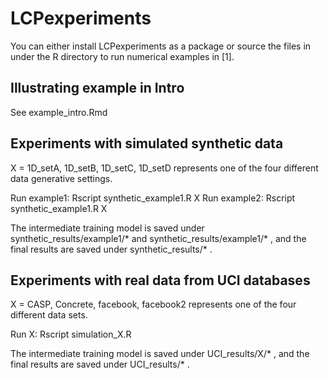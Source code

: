 # LCPexperiments

You can either install LCPexperiments as a package or source the files in under the R directory to run numerical examples in [1].

## Illustrating example in Intro
See example_intro.Rmd

## Experiments with simulated synthetic data
X = 1D_setA,  1D_setB, 1D_setC, 1D_setD represents one of the four different data generative settings.

Run example1: Rscript synthetic_example1.R X
Run example2: Rscript synthetic_example1.R X

The intermediate training model is saved under synthetic_results/example1/* and synthetic_results/example1/* , and the final results are saved under  synthetic_results/* .

## Experiments with real data from UCI databases
X = CASP, Concrete, facebook, facebook2 represents one of the four different data sets.

Run X: Rscript simulation_X.R

The intermediate training model is saved under UCI_results/X/*  , and the final results are saved under  UCI_results/* .


